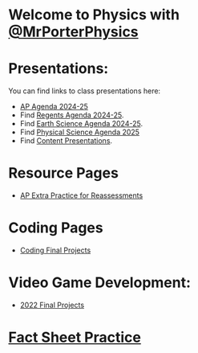 # Welcome to Physics with [@MrPorterPhysics](https://twitter.com/MrPorterPhysics)

# Presentations:

You can find links to class presentations here:
  - [AP Agenda 2024-25](/Daily%20Plan/20242025/Daily%20Slides/APAgendas202425.html)
  - Find [Regents Agenda 2024-25](/Daily%20Plan/20242025/Daily%20Slides/RPAgendas202425.html).
  - Find [Earth Science Agenda 2024-25](/Daily%20Plan/20242025/Daily%20Slides/EarthSci202425.html).
  - Find [Physical Science Agenda 2025](/mrporterphysics.github.io/Daily%20Plan/20242025/Daily%20Slides/physicalScience2025.html)
  - Find [Content Presentations](presindex).


# Resource Pages
  - [AP Extra Practice for Reassessments](\AP%20Resource%20Pages\apSBGPractice)

# Coding Pages
  - [Coding Final Projects](Coding\codingLanding)

# Video Game Development:
  - [2022 Final Projects](Coding\VGD2022)

# [Fact Sheet Practice](/mrporterphysics.github.io/FactSheetQuizApp/html/factsheet.html)